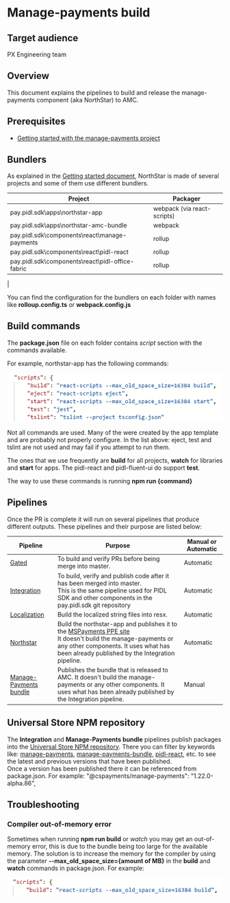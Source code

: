 # Manage-payments build

## Target audience
PX Engineering team

## Overview
This document explains the pipelines to build and release the manage-payments component (aka NorthStar) to AMC.

## Prerequisites
* [Getting started with the manage-payments project](../development/manage-payments-getting-started.md)

## Bundlers
As explained in the [Getting started document](../development/manage-payments-getting-started.md), NorthStar is made of several projects and some of them use different bundlers.

| Project | Packager
| -- | --
| pay.pidl.sdk\apps\northstar-app | webpack (via react-scripts)
| pay.pidl.sdk\apps\northstar-amc-bundle | webpack
| pay.pidl.sdk\components\react\manage-payments | rollup
| pay.pidl.sdk\components\react\pidl-react | rollup
| pay.pidl.sdk\components\react\pidl-office-fabric | rollup
|

You can find the configuration for the bundlers on each folder with names like **rolloup.config.ts** or **webpack.config.js**

## Build commands
The **package.json** file on each folder contains *script* section with the commands available.

For example, northstar-app has the following commands:

![Build commands](../images/engineering/manage-payments/build-commands.PNG)

Not all commands are used. Many of the were created by the app template and are probably not properly configure. In the list above: eject, test and tslint are not used and may fail if you attempt to run them.

The ones that we use frequently are **build** for all projects, **watch** for libraries and **start** for apps.
The pidl-react and pidl-fluent-ui do support **test**.

The way to use these commands is running **npm run {command}**

## Pipelines
Once the PR is complete it will run on several pipelines that produce different outputs. These pipelines and their purpose are listed below:

|Pipeline|Purpose|Manual or Automatic|
|--|--|--
|[Gated](https://microsoft.visualstudio.com/Universal%20Store/_build?definitionId=18407)|To build and verify PRs before being merge into master. | Automatic
|[Integration](https://microsoft.visualstudio.com/Universal%20Store/_build?definitionId=20658)|To build, verify and publish code after it has been merged into master.</br>This is the same pipeline used for PIDL SDK and other components in the pay.pidl.sdk git repository | Automatic
|[Localization](https://microsoft.visualstudio.com/Universal%20Store/_build?definitionId=48241)|Build the localized string files into resx. | Automatic
|[Northstar](https://microsoft.visualstudio.com/Universal%20Store/_build?definitionId=46707)| Build the northstar-app and publishes it to the [MSPayments PPE site](https://mspayment-ppe-centralus.azurewebsites.net)</br>It doesn't build the manage-payments or any other components. It uses what has been already published by the Integration pipeline.| Automatic
|[Manage-Payments bundle](https://microsoft.visualstudio.com/Universal%20Store/_build?definitionId=51626)|Publishes the bundle that is released to AMC. It doesn't build the manage-payments or any other components. It uses what has been already published by the Integration pipeline. | Manual

## Universal Store NPM repository
The **Integration** and **Manage-Payments bundle** pipelines publish packages into the [Universal Store NPM repository](https://microsoft.visualstudio.com/Universal%20Store/_artifacts/feed/Universal.Store.NPM). There you can filter by keywords like: [manage-payments](https://microsoft.visualstudio.com/Universal%20Store/_artifacts/feed/Universal.Store.NPM/Npm/@cspayments%2Fmanage-payments/versions/), [manage-payments-bundle](https://microsoft.visualstudio.com/Universal%20Store/_artifacts/feed/Universal.Store.NPM/Npm/@cspayments%2Fmanage-payments-bundle/versions/), [pidl-react](https://microsoft.visualstudio.com/Universal%20Store/_artifacts/feed/Universal.Store.NPM/Npm/@cspayments%2Fpidl-react/versions/), etc. to see the latest and previous versions that have been published.  
Once a version has been published there it can be referenced from package.json. For example: "@cspayments/manage-payments": "1.22.0-alpha.86",

## Troubleshooting
### Compiler out-of-memory error
Sometimes when running **npm run build** or *watch* you may get an out-of-memory error, this is due to the bundle being too large for the available memory. The solution is to increase the memory for the compiler by using the parameter **--max_old_space_size={amount of MB}** in the **build** and **watch** commands in package.json. For example:

![Compiler memory](../images/engineering/manage-payments/compiler-memory.PNG)
